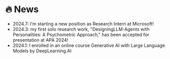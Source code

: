 # 🔥 News
- 2024.7: I’m starting a new position as Research Intern at Microsoft!
- 2024.3: my first solo research work, "DesigningLLM-Agents with Personalities: A Psychometric Approach," has been accepted for presentation at APA 2024!
- 2024.1: I enrolled in an online course Generative AI with Large Language Models by DeepLearning.AI

